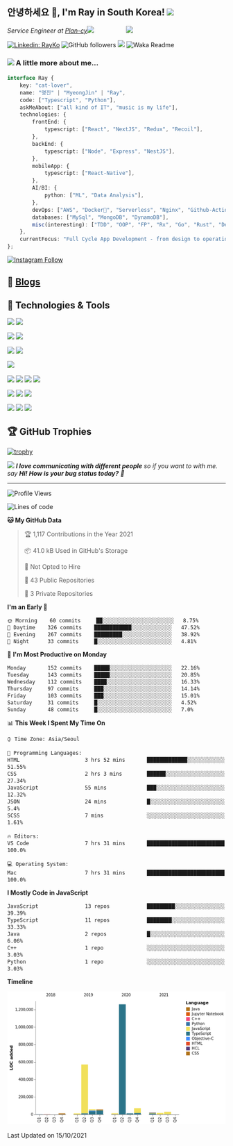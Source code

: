 <h2>안녕하세요 👋, I'm Ray in South Korea! <img src="https://media.giphy.com/media/ES4Vcv8zWfIt2/giphy.gif" width="50"></h2>
<img align='right' src="https://media.giphy.com/media/VOPK1BqsMEJRS/giphy.gif" width="230">
<p><em>Service Engineer at <a href="https://github.com/plan-cy">Plan-cy</a><img src="https://media.giphy.com/media/11dR2hEgtN5KoM/giphy.gif" width="30"> 
</em></p>

[![Linkedin: RayKo](https://img.shields.io/badge/-RayKo-blue?style=flat-square&logo=Linkedin&logoColor=white&link=https://www.linkedin.com/in/rayle/)](https://www.linkedin.com/in/rayle/)
![GitHub followers](https://img.shields.io/github/followers/rayleighko?label=Follow&style=social)
![](https://visitor-badge.glitch.me/badge?page_id=rayleighko)
![Waka Readme](https://github.com/anmol098/anmol098/workflows/Waka%20Readme/badge.svg)

### <img src="https://media.giphy.com/media/VgCDAzcKvsR6OM0uWg/giphy.gif" width="50"> A little more about me...  

```typescript
interface Ray {
    key: "cat-lover",
    name: "명진" | "MyeongJin" | "Ray",
    code: ["Typescript", "Python"],
    askMeAbout: ["all kind of IT", "music is my life"],
    technologies: {
        frontEnd: {
            typescript: ["React", "NextJS", "Redux", "Recoil"],
        },
        backEnd: {
            typescript: ["Node", "Express", "NestJS"],
        },
        mobileApp: {
            typescript: ["React-Native"],
        },
        AI/BI: {
            python: ["ML", "Data Analysis"],
        },
        devOps: ["AWS", "Docker🐳", "Serverless", "Nginx", "Github-Action", "DataDog", "Terraform"],
        databases: ["MySql", "MongoDB", "DynamoDB"],
        misc(interesting): ["TDD", "OOP", "FP", "Rx", "Go", "Rust", "Deno"],
    },
    currentFocus: "Full Cycle App Development - from design to operation",
};
```
[![Instagram Follow](https://img.shields.io/badge/Instagram-E4405F?style=for-the-badge&logo=instagram&logoColor=white)](https://www.instagram.com/rayleigh_ko/)
<!-- low score now -->
<!-- 
## Coding Challenges

### LeetCode

[![LeetCode ranking](https://img.shields.io/badge/dynamic/json?style=for-the-badge&labelColor=black&color=%23ffa116&label=Ranking&query=ranking&url=https%3A%2F%2Fleetcode-badge.vercel.app%2Fapi%2Fusers%2Frayleighko&logo=leetcode&logoColor=yellow)](https://leetcode.com/rayleighko/)
[![LeetCode solvedOverTotal](https://img.shields.io/badge/dynamic/json?style=for-the-badge&labelColor=black&color=%23ffa116&label=Solved&query=solvedOverTotal&url=https%3A%2F%2Fleetcode-badge.vercel.app%2Fapi%2Fusers%2Frayleighko&logo=leetcode&logoColor=yellow)](https://leetcode.com/rayleighko/)

### BOJ

[![solved.ac
profile](http://mazassumnida.wtf/api/v2/generate_badge?boj=rayleighko)](https://solved.ac/rayleighko) 
-->

## 📝 [Blogs](https://k-dev.medium.com/)

## 🔧 Technologies & Tools

![](https://img.shields.io/badge/Editor-VS_Code-informational?style=flat&logo=visual-studio-code&logoColor=white&color=007ACC)
![](https://img.shields.io/badge/Shell-Zsh-informational?style=flat&logo=gnu-bash&logoColor=white&color=4EAA25)
  
![](https://img.shields.io/badge/OS-Linux-informational?style=flat&logo=linux&logoColor=white&color=FCC624)
![](https://img.shields.io/badge/OS-macOS-informational?style=flat&logo=macos&logoColor=white&color=000000)
  
![](https://img.shields.io/badge/Code-Typescript-informational?style=flat&logo=typescript&logoColor=white&color=3178C6)
![](https://img.shields.io/badge/Code-Python-informational?style=flat&logo=python&logoColor=white&color=3776AB)

![](https://img.shields.io/badge/RunTime-Node-informational?style=flat&logo=node.js&logoColor=white&color=339933)

![](https://img.shields.io/badge/Lib-React-informational?style=flat&logo=react&logoColor=white&color=61DAFB)
![](https://img.shields.io/badge/FW-React_Native-informational?style=flat&logo=react&logoColor=white&color=61DAFB)
![](https://img.shields.io/badge/FW-NextJS-informational?style=flat&logo=next.js&logoColor=white&color=000000)
![](https://img.shields.io/badge/FW-NestJS-informational?style=flat&logo=nestjs&logoColor=white&color=E0234E)
  
![](https://img.shields.io/badge/DB-MySQL-informational?style=flat&logo=mysql&logoColor=white&color=4479A1)
![](https://img.shields.io/badge/DB-DynamoDB-informational?style=flat&logo=amazon-dynamodb&logoColor=white&color=4053D6)
![](https://img.shields.io/badge/DB-MongoDB-informational?style=flat&logo=mongodb&logoColor=white&color=47A248)
  
![](https://img.shields.io/badge/Infra-AWS-informational?style=flat&logo=amazon-aws&logoColor=white&color=232F3E)
![](https://img.shields.io/badge/Infra-Docker-informational?style=flat&logo=docker&logoColor=white&color=2496ED)
![](https://img.shields.io/badge/Infra-Serverless-informational?style=flat&logo=serverless&logoColor=white&color=FD5750)

## 🏆 GitHub Trophies

[![trophy](https://github-profile-trophy.vercel.app/?username=rayleighko&theme=nord&column=7)](https://github.com/ryo-ma/github-profile-trophy)

<img src="https://media.giphy.com/media/12m6M9cySmlph6/giphy.gif" width="60"> <em><b>I love communicating with different people</b> so if you want to with me. say <b>Hi! How is your bug status today?</b> 👾</em>

---

<!--START_SECTION:waka-->
![Profile Views](http://img.shields.io/badge/Profile%20Views-0-blue)

![Lines of code](https://img.shields.io/badge/From%20Hello%20World%20I%27ve%20Written-2.1%20million%20lines%20of%20code-blue)

**🐱 My GitHub Data** 

> 🏆 1,117 Contributions in the Year 2021
 > 
> 📦 41.0 kB Used in GitHub's Storage 
 > 
> 🚫 Not Opted to Hire
 > 
> 📜 43 Public Repositories 
 > 
> 🔑 3 Private Repositories  
 > 
**I'm an Early 🐤** 

```text
🌞 Morning    60 commits     ██░░░░░░░░░░░░░░░░░░░░░░░   8.75% 
🌆 Daytime    326 commits    ████████████░░░░░░░░░░░░░   47.52% 
🌃 Evening    267 commits    █████████░░░░░░░░░░░░░░░░   38.92% 
🌙 Night      33 commits     █░░░░░░░░░░░░░░░░░░░░░░░░   4.81%

```
📅 **I'm Most Productive on Monday** 

```text
Monday       152 commits    █████░░░░░░░░░░░░░░░░░░░░   22.16% 
Tuesday      143 commits    █████░░░░░░░░░░░░░░░░░░░░   20.85% 
Wednesday    112 commits    ████░░░░░░░░░░░░░░░░░░░░░   16.33% 
Thursday     97 commits     ███░░░░░░░░░░░░░░░░░░░░░░   14.14% 
Friday       103 commits    ███░░░░░░░░░░░░░░░░░░░░░░   15.01% 
Saturday     31 commits     █░░░░░░░░░░░░░░░░░░░░░░░░   4.52% 
Sunday       48 commits     █░░░░░░░░░░░░░░░░░░░░░░░░   7.0%

```


📊 **This Week I Spent My Time On** 

```text
⌚︎ Time Zone: Asia/Seoul

💬 Programming Languages: 
HTML                     3 hrs 52 mins       █████████████░░░░░░░░░░░░   51.55% 
CSS                      2 hrs 3 mins        ██████░░░░░░░░░░░░░░░░░░░   27.34% 
JavaScript               55 mins             ███░░░░░░░░░░░░░░░░░░░░░░   12.32% 
JSON                     24 mins             █░░░░░░░░░░░░░░░░░░░░░░░░   5.4% 
SCSS                     7 mins              ░░░░░░░░░░░░░░░░░░░░░░░░░   1.61%

🔥 Editors: 
VS Code                  7 hrs 31 mins       █████████████████████████   100.0%

💻 Operating System: 
Mac                      7 hrs 31 mins       █████████████████████████   100.0%

```

**I Mostly Code in JavaScript** 

```text
JavaScript               13 repos            █████████░░░░░░░░░░░░░░░░   39.39% 
TypeScript               11 repos            ████████░░░░░░░░░░░░░░░░░   33.33% 
Java                     2 repos             █░░░░░░░░░░░░░░░░░░░░░░░░   6.06% 
C++                      1 repo              ░░░░░░░░░░░░░░░░░░░░░░░░░   3.03% 
Python                   1 repo              ░░░░░░░░░░░░░░░░░░░░░░░░░   3.03%

```


**Timeline**

![Chart not found](https://raw.githubusercontent.com/rayleighko/rayleighko/main/charts/bar_graph.png) 


 Last Updated on 15/10/2021
<!--END_SECTION:waka-->
